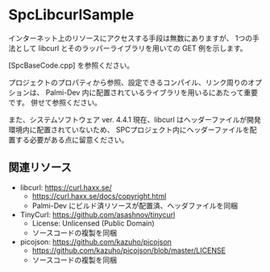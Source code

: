 # SpcLibcurlSample

インターネット上のリソースにアクセスする手段は無数にありますが、
1つの手法として libcurl とそのラッパーライブラリを用いての GET 例を示します。

[SpcBaseCode.cpp] を参照ください。

プロジェクトのプロパティから参照、設定できるコンパイル、リンク周りのオプションは、
Palmi-Dev 内に配置されているライブラリを用いるにあたって重要です。
併せて参照ください。

また、システムソフトウェア ver. 4.4.1 現在、libcurl はヘッダーファイルが開発環境内に配置されていないため、
SPCプロジェクト内にヘッダーファイルを配置する必要がある点に留意ください。


## 関連リソース

* libcurl: https://curl.haxx.se/
    * https://curl.haxx.se/docs/copyright.html
    * Palmi-Dev にビルド済リソースが配置済、ヘッダファイルを同梱
* TinyCurl: https://github.com/asashnov/tinycurl
    * License: Unlicensed (Public Domain)
    * ソースコードの複製を同梱
* picojson: https://github.com/kazuho/picojson
    * https://github.com/kazuho/picojson/blob/master/LICENSE
    * ソースコードの複製を同梱
